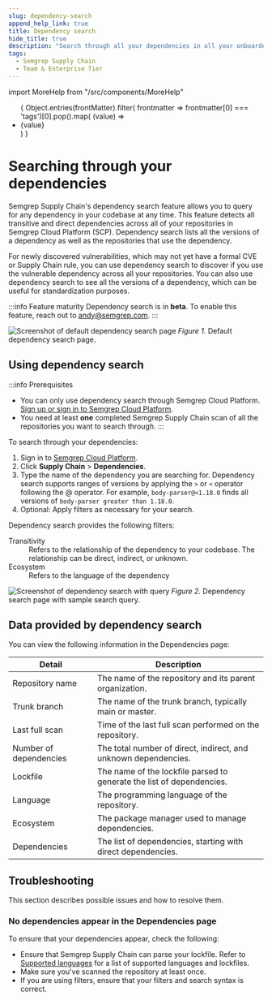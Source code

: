 ```yaml
---
slug: dependency-search
append_help_link: true
title: Dependency search 
hide_title: true
description: "Search through all your dependencies in all your onboarded repositories at any time."
tags:
  - Semgrep Supply Chain
  - Team & Enterprise Tier
---
```


import MoreHelp from "/src/components/MoreHelp"

<ul id="tag__badge-list">
{
Object.entries(frontMatter).filter(
    frontmatter => frontmatter[0] === 'tags')[0].pop().map(
    (value) => <li class='tag__badge-item'>{value}</li> )
}
</ul>

# Searching through your dependencies

Semgrep Supply Chain's dependency search feature allows you to query for any dependency in your codebase at any time. This feature detects all transitive and direct dependencies across all of your repositories in Semgrep Cloud Platform (SCP). Dependency search lists all the versions of a dependency as well as the repositories that use the dependency.

For newly discovered vulnerabilities, which may not yet have a formal CVE or Supply Chain rule, you can use dependency search to discover if you use the vulnerable dependency across all your repositories. You can also use dependency search to see all the versions of a dependency, which can be useful for standardization purposes.

:::info Feature maturity
Dependency search is in **beta**. To enable this feature, reach out to [andy@semgrep.com](mailto:andy@semgrep.com).
:::

![Screenshot of default dependency search page](/img/SSC-DepSearch.png)
*Figure 1.* Default dependency search page.

## Using dependency search

:::info Prerequisites
* You can only use dependency search through Semgrep Cloud Platform. [Sign up or sign in to Semgrep Cloud Platform](https://semgrep.dev/login).
* You need at least **one** completed Semgrep Supply Chain scan of all the repositories you want to search through.
:::

To search through your dependencies: 

1. Sign in to [Semgrep Cloud Platform](https://semgrep.dev/login).
2. Click **Supply Chain** > **Dependencies**.
3. Type the name of the dependency you are searching for. Dependency search supports ranges of versions by applying the `>` or `<` operator following the @ operator. For example, `body-parser@<1.18.0` finds all versions of `body-parser greater than 1.18.0`.
4. Optional: Apply filters as necessary for your search.

Dependency search provides the following filters:

<dl>
<dt>Transitivity</dt>
<dd>Refers to the relationship of the dependency to your codebase. The relationship can be direct, indirect, or unknown.</dd>
<dt>Ecosystem</dt>
<dd>Refers to the language of the dependency</dd>
</dl>

![Screenshot of dependency search with query](/img/SSC-DepSearch-Query.png)
*Figure 2.* Dependency search page with sample search query.

## Data provided by dependency search

You can view the following information in the Dependencies page:

| Detail | Description |
| ------ | ------ |
| Repository name | The name of the repository and its parent organization. |
| Trunk branch  | The name of the trunk branch, typically main or master. |
| Last full scan | Time of the last full scan performed on the repository. |
| Number of dependencies | The total number of direct, indirect, and unknown dependencies. |
| Lockfile  | The name of the lockfile parsed to generate the list of dependencies. |
| Language | The programming language of the repository. |
| Ecosystem | The package manager used to manage dependencies. |
| Dependencies | The list of dependencies, starting with direct dependencies. |

## Troubleshooting

This section describes possible issues and how to resolve them.

### No dependencies appear in the Dependencies page

To ensure that your dependencies appear, check the following:

* Ensure that Semgrep Supply Chain can parse your lockfile. Refer to [Supported languages](/supported-languages) for a list of supported languages and lockfiles.
* Make sure you've scanned the repository at least once.
* If you are using filters, ensure that your filters and search syntax is correct.

